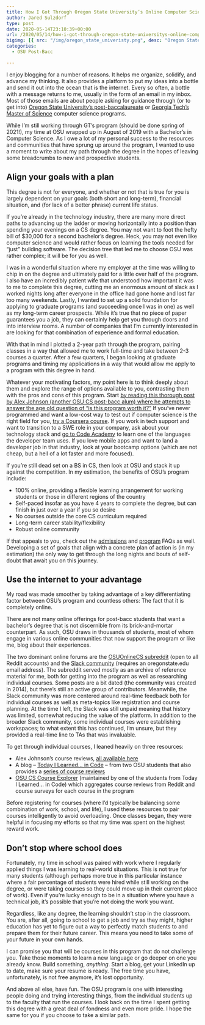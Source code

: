 ```yaml
---
title: How I Got Through Oregon State University’s Online Computer Science Post-Bacc
author: Jared Sulzdorf
type: post
date: 2020-05-14T23:10:39+00:00
url: /2020/05/14/how-i-got-through-oregon-state-universitys-online-computer-science-post-bacc/
bigimg: [{ src: "/img/oregon_state_univeristy.png", desc: "Oregon State Univeristy"}]
categories:
  - OSU Post-Bacc

---
```

I enjoy blogging for a number of reasons. It helps me organize, solidify, and advance my thinking. It also provides a platform to put my ideas into a bottle and send it out into the ocean that is the internet. Every so often, a bottle with a message returns to me, usually in the form of an email in my inbox. Most of those emails are about people asking for guidance through (or to get into) [Oregon State University&#8217;s post-baccalaureate][1] or [Georgia Tech&#8217;s Master of Science][2] computer science programs.

While I&#8217;m still working through GT&#8217;s program (should be done spring of 2021!), my time at OSU wrapped up in August of 2019 with a Bachelor&#8217;s in Computer Science. As I owe a lot of my personal success to the resources and communities that have sprung up around the program, I wanted to use a moment to write about my path through the degree in the hopes of leaving some breadcrumbs to new and prospective students.

<!--more-->

## **Align your goals with a plan**

This degree is not for everyone, and whether or not that is true for you is largely dependent on your goals (both short and long-term), financial situation, and (for lack of a better phrase) current life status.

If you&#8217;re already in the technology industry, there are many more direct paths to advancing up the ladder or moving horizontally into a position than spending your evenings on a CS degree. You may not want to foot the hefty bill of $30,000 for a second bachelor&#8217;s degree. Heck, you may not even like computer science and would rather focus on learning the tools needed for &#8220;just&#8221; building software.&nbsp;The decision tree that led me to choose OSU was rather complex; it will be for you as well.

I was in a wonderful situation where my employer at the time was willing to chip in on the degree and ultimately paid for a little over half of the program. I also have an incredibly patient wife that understood how important it was to me to complete this degree, cutting me an enormous amount of slack as I worked nights long after everyone in the office had gone home and lost far too many weekends. Lastly, I wanted to set up a solid foundation for applying to graduate programs (and succeeding once I was in one) as well as my long-term career prospects. While it&#8217;s true that no piece of paper guarantees you a job, they can certainly help get you through doors and into interview rooms. A number of companies that I&#8217;m currently interested in are looking for that combination of experience and formal education.

With that in mind I plotted a 2-year path through the program, pairing classes in a way that allowed me to work full-time and take between 2-3 courses a quarter. After a few quarters, I began looking at graduate programs and timing my applications in a way that would allow me apply to a program with this degree in hand.

Whatever your motivating factors, my point here is to think deeply about them and explore the range of options available to you, contrasting them with the pros and cons of this program. Start [by reading this thorough post by Alex Johnson (another OSU CS post-bacc alum) where he attempts to answer the age old question of &#8220;is this program worth it?&#8221;][3] If you&#8217;ve never programmed and want a low-cost way to test out if computer science is the right field for you, [try a Coursera course][4]. If you work in tech support and want to transition to a SWE role in your company, ask about your technology stack and [go to Code Academy][5] to learn one of the languages the developer team uses. If you love mobile apps and want to land a developer job in that industry, look at your bootcamp options (which are not cheap, but a hell of a lot faster and more focused).

If you&#8217;re still dead set on a BS in CS, then look at OSU and stack it up against the competition. In my estimation, the benefits of OSU&#8217;s program include:

  * 100% online, providing a flexible learning arrangement for working students or those in different regions of the country
  * Self-paced insofar as you have 4 years to complete the degree, but can finish in just over a year if you so desire
  * No courses outside the core CS curriculum required
  * Long-term career stability/flexibility
  * Robust online community

If that appeals to you, check out the [admissions][6] and [program][7] FAQs as well. Developing a set of goals that align with a concrete plan of action is (in my estimation) the only way to get through the long nights and bouts of self-doubt that await you on this journey.

## **Use the internet to your advantage**

My road was made smoother by taking advantage of a key differentiating factor between OSU&#8217;s program and countless others: The fact that it is completely online.

There are not many online offerings for post-bacc students that want a bachelor&#8217;s degree that is not discernible from its brick-and-mortar counterpart. As such, OSU draws in thousands of students, most of whom engage in various online communities that now support the program or like me, blog about their experiences.

The two dominant online forums are the [OSUOnlineCS subreddit][8] (open to all Reddit accounts) and the [Slack community][9] (requires an oregonstate.edu email address). The subreddit served mostly as an archive of reference material for me, both for getting into the program as well as researching individual courses. Some posts are a bit dated (the community was created in 2014), but there&#8217;s still an active group of contributors. Meanwhile, the Slack community was more centered around real-time feedback both for individual courses as well as meta-topics like registration and course planning. At the time I left, the Slack was still unpaid meaning that history was limited, somewhat reducing the value of the platform. In addition to the broader Slack community, some individual courses were establishing workspaces; to what extent this has continued, I&#8217;m unsure, but they provided a real-time line to TAs that was invaluable.

To get through individual courses, I leaned heavily on three resources:

  * Alex Johnson&#8217;s course reviews, [all available here][10]
  * A blog &#8211; [Today I Learned&#8230; in Code][11] &#8211; from two OSU students that also provides a [series of course reviews][12]
  * [OSU CS Course Explorer][13] (maintained by one of the students from Today I Learned&#8230; in Code) which aggregates course reviews from Reddit and course surveys for each course in the program

Before registering for courses (where I&#8217;d typically be balancing some combination of work, school, and life), I used these resources to pair courses intelligently to avoid overloading. Once classes began, they were helpful in focusing my efforts so that my time was spent on the highest reward work.

## **Don&#8217;t stop where school does**

Fortunately, my time in school was paired with work where I regularly applied things I was learning to real-world situations. This is not true for many students (although perhaps more true in this particular instance where a fair percentage of students were hired while still working on the degree, or were taking courses so they could move up in their current place of work). Even if you&#8217;re lucky enough to be in a situation where you have a technical job, it&#8217;s possible that you&#8217;re not doing the work you want.

Regardless, like any degree, the learning shouldn&#8217;t stop in the classroom. You are, after all, going to school to get a job and try as they might, higher education has yet to figure out a way to perfectly match students to and prepare them for their future career. This means you need to take some of your future in your own hands.

I can promise you that will be courses in this program that do not challenge you. Take those moments to learn a new language or go deeper on one you already know. Build something, _anything_. Start a blog, get your LinkedIn up to date, make sure your resume is ready. The free time you have, unfortunately, is not free anymore, it&#8217;s lost opportunity.

And above all else, have fun. The OSU program is one with interesting people doing and trying interesting things, from the individual students up to the faculty that run the courses. I look back on the time I spent getting this degree with a great deal of fondness and even more pride. I hope the same for you if you choose to take a similar path.

 [1]: https://eecs.oregonstate.edu/academic/online-cs-postbacc
 [2]: https://www.omscs.gatech.edu/
 [3]: https://alxmjo.com/is-osu-post-bacc-worth-it
 [4]: https://www.coursera.org/specializations/introduction-computer-science-programming
 [5]: https://www.codecademy.com/
 [6]: https://eecs.oregonstate.edu/online-cs-students/online-postbacc-faq#admissions
 [7]: https://eecs.oregonstate.edu/online-cs-students/online-postbacc-faq#program
 [8]: https://www.reddit.com/r/OSUOnlineCS/
 [9]: https://osu-cs.slack.com/
 [10]: https://alxmjo.com/posts/#OregonStateUniversity
 [11]: https://www.tilcode.com/
 [12]: https://www.tilcode.com/osu-ecampus-online-cs-course-reviews/
 [13]: https://osu-cs-course-explorer.com/